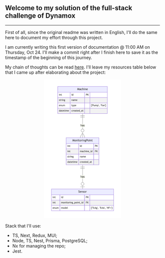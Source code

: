 ## Welcome to my solution of the full-stack challenge of Dynamox

<hr>

First of all, since the original readme was written in English, I'll do the same here to document my effort through this project.

I am currently writing this first version of documentation @ 11:00 AM on Thursday, Oct 24. I'll make a commit right after I finish here to save it as the timestamp of the beginning of this journey.

My chain of thoughts can be read [here](/thoughts.md). I'll leave my resources table below that I came up after elaborating about the project:

<div align="center">
  <a href="/assets/image.png" target="_blank">
      <img src="/assets/image.png" alt="Relations Table" width="250">
  </a>
</div>

Stack that I'll use:

- TS, Next, Redux, MUI;
- Node, TS, Nest, Prisma, PostgreSQL;
- Nx for managing the repo;
- Jest.

